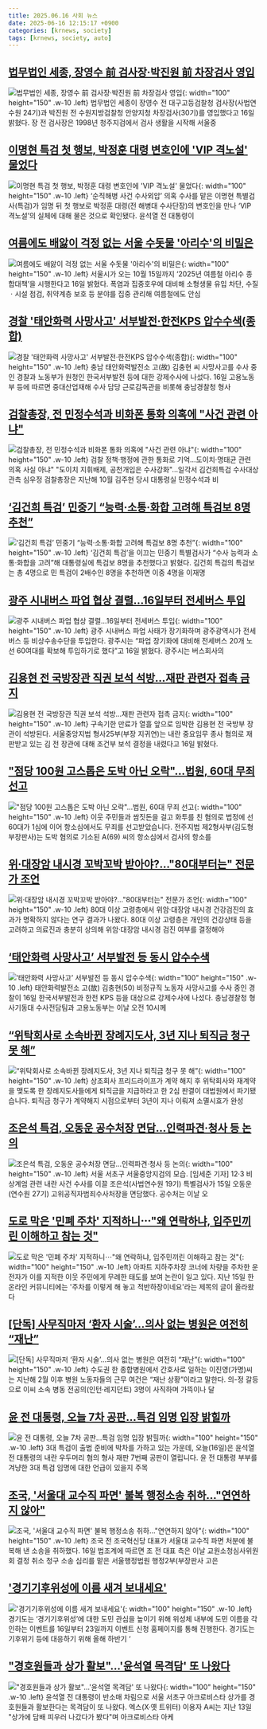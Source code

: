 ```yaml
---
title: 2025.06.16 사회 뉴스
date: 2025-06-16 12:15:17 +0900
categories: [krnews, society]
tags: [krnews, society, auto]
---
```

## [법무법인 세종, 장영수 前 검사장·박진원 前 차장검사 영입](https://n.news.naver.com/mnews/article/011/0004497382)

![법무법인 세종, 장영수 前 검사장·박진원 前 차장검사 영입](https://mimgnews.pstatic.net/image/origin/011/2025/06/16/4497382.jpg?type=nf220_150){: width="100" height="150" .w-10 .left}
법무법인 세종이 장영수 전 대구고등검찰청 검사장(사법연수원 24기)과 박진원 전 수원지방검찰청 안양지청 차장검사(30기)를 영입했다고 16일 밝혔다. 장 전 검사장은 1998년 청주지검에서 검사 생활을 시작해 서울중

## [이명현 특검 첫 행보, 박정훈 대령 변호인에 'VIP 격노설' 물었다](https://n.news.naver.com/mnews/article/025/0003448124)

![이명현 특검 첫 행보, 박정훈 대령 변호인에 'VIP 격노설' 물었다](https://mimgnews.pstatic.net/image/origin/025/2025/06/15/3448124.jpg?type=nf220_150){: width="100" height="150" .w-10 .left}
‘순직해병 사건 수사외압’ 의혹 수사를 맡은 이명현 특별검사(특검)가 임명 뒤 첫 행보로 박정훈 대령(전 해병대 수사단장)의 변호인을 만나 ‘VIP 격노설’의 실체에 대해 물은 것으로 확인됐다. 윤석열 전 대통령이

## [여름에도 배앓이 걱정 없는 서울 수돗물 '아리수'의 비밀은](https://n.news.naver.com/mnews/article/025/0003448282)

![여름에도 배앓이 걱정 없는 서울 수돗물 '아리수'의 비밀은](https://mimgnews.pstatic.net/image/origin/025/2025/06/16/3448282.jpg?type=nf220_150){: width="100" height="150" .w-10 .left}
서울시가 오는 10월 15일까지 ‘2025년 여름철 아리수 종합대책’을 시행한다고 16일 밝혔다. 폭염과 집중호우에 대비해 소형생물 유입 차단, 수질ㆍ시설 점검, 취약계층 보호 등 분야를 집중 관리해 여름철에도 안심

## [경찰 '태안화력 사망사고' 서부발전·한전KPS 압수수색(종합)](https://n.news.naver.com/mnews/article/421/0008313383)

![경찰 '태안화력 사망사고' 서부발전·한전KPS 압수수색(종합)](https://mimgnews.pstatic.net/image/origin/421/2025/06/16/8313383.jpg?type=nf220_150){: width="100" height="150" .w-10 .left}
충남 태안화력발전소 고(故) 김충현 씨 사망사고를 수사 중인 경찰과 노동부가 원청인 한국서부발전 등에 대한 강제수사에 나섰다. 16일 고용노동부 등에 따르면 중대산업재해 수사 담당 근로감독관을 비롯해 충남경찰청 형사

## [검찰총장, 전 민정수석과 비화폰 통화 의혹에 "사건 관련 아냐"](https://n.news.naver.com/mnews/article/001/0015450733)

![검찰총장, 전 민정수석과 비화폰 통화 의혹에 "사건 관련 아냐"](https://mimgnews.pstatic.net/image/origin/001/2025/06/16/15450733.jpg?type=nf220_150){: width="100" height="150" .w-10 .left}
검찰 정책·행정에 관한 통화로 기억…도이치·명태균 관련 의혹 사실 아냐" "도이치 지휘배제, 공천개입은 수사강화"…일각서 김건희특검 수사대상 관측 심우정 검찰총장은 지난해 10월 김주현 당시 대통령실 민정수석과 비

## [‘김건희 특검’ 민중기 “능력·소통·화합 고려해 특검보 8명 추천”](https://n.news.naver.com/mnews/article/028/0002751143)

![‘김건희 특검’ 민중기 “능력·소통·화합 고려해 특검보 8명 추천”](https://mimgnews.pstatic.net/image/origin/028/2025/06/16/2751143.jpg?type=nf220_150){: width="100" height="150" .w-10 .left}
‘김건희 특검’을 이끄는 민중기 특별검사가 “수사 능력과 소통·화합을 고려”해 대통령실에 특검보 8명을 추천했다고 밝혔다. 김건희 특검의 특검보는 총 4명으로 민 특검이 2배수인 8명을 추천하면 이중 4명을 이재명

## [광주 시내버스 파업 협상 결렬…16일부터 전세버스 투입](https://n.news.naver.com/mnews/article/028/0002751144)

![광주 시내버스 파업 협상 결렬…16일부터 전세버스 투입](https://mimgnews.pstatic.net/image/origin/028/2025/06/16/2751144.jpg?type=nf220_150){: width="100" height="150" .w-10 .left}
광주 시내버스 파업 사태가 장기화하며 광주광역시가 전세버스 등 비상수송수단을 투입한다. 광주시는 “파업 장기화에 대비해 전세버스 20개 노선 60여대를 확보해 투입하기로 했다”고 16일 밝혔다. 광주시는 버스회사의

## [김용현 전 국방장관 직권 보석 석방...재판 관련자 접촉 금지](https://n.news.naver.com/mnews/article/009/0005509307)

![김용현 전 국방장관 직권 보석 석방...재판 관련자 접촉 금지](https://mimgnews.pstatic.net/image/origin/009/2025/06/16/5509307.jpg?type=nf220_150){: width="100" height="150" .w-10 .left}
구속기한 만료가 열흘 앞으로 임박한 김용현 전 국방부 장관이 석방된다. 서울중앙지법 형사25부(부장 지귀연)는 내란 중요임무 종사 혐의로 재판받고 있는 김 전 장관에 대해 조건부 보석 결정을 내렸다고 16일 밝혔다.

## ["점당 100원 고스톱은 도박 아닌 오락"…법원, 60대 무죄 선고](https://n.news.naver.com/mnews/article/055/0001266755)

!["점당 100원 고스톱은 도박 아닌 오락"…법원, 60대 무죄 선고](https://mimgnews.pstatic.net/image/origin/055/2025/06/16/1266755.jpg?type=nf220_150){: width="100" height="150" .w-10 .left}
이웃 주민들과 쌈짓돈을 걸고 화투를 친 혐의로 법정에 선 60대가 1심에 이어 항소심에서도 무죄를 선고받았습니다. 전주지법 제2형사부(김도형 부장판사)는 도박 혐의로 기소된 A(69) 씨의 항소심에서 검사의 항소를

## [위·대장암 내시경 꼬박꼬박 받아야?…"80대부터는" 전문가 조언](https://n.news.naver.com/mnews/article/008/0005207821)

![위·대장암 내시경 꼬박꼬박 받아야?…"80대부터는" 전문가 조언](https://mimgnews.pstatic.net/image/origin/008/2025/06/16/5207821.jpg?type=nf220_150){: width="100" height="150" .w-10 .left}
80대 이상 고령층에서 위암·대장암 내시경 건강검진의 효과가 명확하지 않다는 연구 결과가 나왔다. 80대 이상 고령층은 개인의 건강상태 등을 고려하고 의료진과 충분히 상의해 위암·대장암 내시경 검진 여부를 결정해야

## [‘태안화력 사망사고’ 서부발전 등 동시 압수수색](https://n.news.naver.com/mnews/article/081/0003549340)

![‘태안화력 사망사고’ 서부발전 등 동시 압수수색](https://mimgnews.pstatic.net/image/origin/081/2025/06/16/3549340.jpg?type=nf220_150){: width="100" height="150" .w-10 .left}
태안화력발전소 고(故) 김충현(50) 비정규직 노동자 사망사고를 수사 중인 경찰이 16일 한국서부발전과 한전 KPS 등을 대상으로 강제수사에 나섰다. 충남경찰청 형사기동대 수사전담팀과 고용노동부는 이날 오전 10시께

## [“위탁회사로 소속바뀐 장례지도사, 3년 지나 퇴직금 청구 못 해”](https://n.news.naver.com/mnews/article/056/0011970406)

![“위탁회사로 소속바뀐 장례지도사, 3년 지나 퇴직금 청구 못 해”](https://mimgnews.pstatic.net/image/origin/056/2025/06/16/11970406.jpg?type=nf220_150){: width="100" height="150" .w-10 .left}
상조회사 프리드라이프가 계약 해지 후 위탁회사와 재계약을 맺도록 한 장례지도사들에게 퇴직금을 지급하라고 한 2심 판결이 대법원에서 파기됐습니다. 퇴직금 청구가 계약해지 시점으로부터 3년이 지나 이뤄져 소멸시효가 완성

## [조은석 특검, 오동운 공수처장 면담…인력파견·청사 등 논의](https://n.news.naver.com/mnews/article/016/0002485042)

![조은석 특검, 오동운 공수처장 면담…인력파견·청사 등 논의](https://mimgnews.pstatic.net/image/origin/016/2025/06/15/2485042.jpg?type=nf220_150){: width="100" height="150" .w-10 .left}
서울 서초구 서울중앙지검의 모습. [임세준 기자] 12·3 비상계엄 관련 내란 사건 수사를 이끌 조은석(사법연수원 19기) 특별검사가 15일 오동운(연수원 27기) 고위공직자범죄수사처장을 면담했다. 공수처는 이날 오

## [도로 막은 '민폐 주차' 지적하니⋯"왜 연락하냐, 입주민끼린 이해하고 참는 것"](https://n.news.naver.com/mnews/article/031/0000940329)

![도로 막은 '민폐 주차' 지적하니⋯"왜 연락하냐, 입주민끼린 이해하고 참는 것"](https://mimgnews.pstatic.net/image/origin/031/2025/06/16/940329.jpg?type=nf220_150){: width="100" height="150" .w-10 .left}
아파트 지하주차장 코너에 차량을 주차한 운전자가 이를 지적한 이웃 주민에게 무례한 태도를 보여 논란이 일고 있다. 지난 15일 한 온라인 커뮤니티에는 '주차를 이렇게 해 놓고 적반하장이네요'라는 제목의 글이 올라왔다

## [[단독] 사무직마저 ‘환자 시술’…의사 없는 병원은 여전히 “재난”](https://n.news.naver.com/mnews/article/028/0002751121)

![[단독] 사무직마저 ‘환자 시술’…의사 없는 병원은 여전히 “재난”](https://mimgnews.pstatic.net/image/origin/028/2025/06/16/2751121.jpg?type=nf220_150){: width="100" height="150" .w-10 .left}
수도권 한 종합병원에서 간호사로 일하는 이진영(가명)씨는 지난해 2월 이후 병원 노동자들의 근무 여건은 “재난 상황”이라고 말한다. 의-정 갈등으로 이씨 소속 병동 전공의(인턴·레지던트) 3명이 사직하며 가뜩이나 달

## [윤 전 대통령, 오늘 7차 공판...특검 임명 입장 밝힐까](https://n.news.naver.com/mnews/article/052/0002206025)

![윤 전 대통령, 오늘 7차 공판...특검 임명 입장 밝힐까](https://mimgnews.pstatic.net/image/origin/052/2025/06/16/2206025.jpg?type=nf220_150){: width="100" height="150" .w-10 .left}
3대 특검이 출범 준비에 박차를 가하고 있는 가운데, 오늘(16일)은 윤석열 전 대통령의 내란 우두머리 혐의 형사 재판 7번째 공판이 열립니다. 윤 전 대통령 부부를 겨냥한 3대 특검 임명에 대한 언급이 있을지 주목

## [조국, '서울대 교수직 파면' 불복 행정소송 취하…"연연하지 않아"](https://n.news.naver.com/mnews/article/421/0008312988)

![조국, '서울대 교수직 파면' 불복 행정소송 취하…"연연하지 않아"](https://mimgnews.pstatic.net/image/origin/421/2025/06/16/8312988.jpg?type=nf220_150){: width="100" height="150" .w-10 .left}
조국 전 조국혁신당 대표가 서울대 교수직 파면 처분에 불복해 낸 소송을 취하했다. 16일 법조계에 따르면 조 전 대표 측은 이날 교원소청심사위원회 결정 취소 청구 소송 심리를 맡은 서울행정법원 행정2부(부장판사 고은

## ['경기기후위성에 이름 새겨 보내세요'](https://n.news.naver.com/mnews/article/011/0004497282)

!['경기기후위성에 이름 새겨 보내세요'](https://mimgnews.pstatic.net/image/origin/011/2025/06/16/4497282.jpg?type=nf220_150){: width="100" height="150" .w-10 .left}
경기도는 ‘경기기후위성’에 대한 도민 관심을 높이기 위해 위성체 내부에 도민 이름을 각인하는 이벤트를 16일부터 23일까지 이벤트 신청 홈페이지를 통해 진행한다. 경기도는 기후위기 등에 대응하기 위해 올해 하반기 ‘

## ["경호원들과 상가 활보"…'윤석열 목격담' 또 나왔다](https://n.news.naver.com/mnews/article/277/0005607776)

!["경호원들과 상가 활보"…'윤석열 목격담' 또 나왔다](https://mimgnews.pstatic.net/image/origin/277/2025/06/15/5607776.jpg?type=nf220_150){: width="100" height="150" .w-10 .left}
윤석열 전 대통령이 반소매 차림으로 서울 서초구 아크로비스타 상가를 경호원들과 활보한다는 목격담이 또 나왔다. 엑스(X·옛 트위터) 이용자 A씨는 지난 13일 "상가에 담배 피우러 나갔다가 봤다"며 아크로비스타 아케

